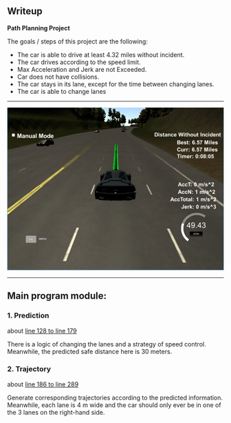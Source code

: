 ## Writeup

**Path Planning Project**

The goals / steps of this project are the following:

* The car is able to drive at least 4.32 miles without incident.
* The car drives according to the speed limit.
* Max Acceleration and Jerk are not Exceeded.
* Car does not have collisions.
* The car stays in its lane, except for the time between changing lanes.
* The car is able to change lanes


[//]: # (Image References)

[image1]: ./writeup/car.png "car"

--------------
![alt text][image1]

------------------
## Main program module:

### 1. Prediction 
about [line 128 to line 179](./src/main.cpp)

There is a logic of changing the lanes and a strategy of  speed control. Meanwhile, the predicted safe distance here is 30 meters.

### 2. Trajectory 
about [line 186 to line 289](./src/main.cpp)

Generate corresponding trajectories according to the predicted information. Meanwhile, each lane is 4 m wide and the car should only ever be in one of the 3 lanes on the right-hand side. 


